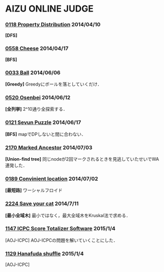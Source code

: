 # AIZU ONLINE JUDGE

### [0118 Property Distribution](http://judge.u-aizu.ac.jp/onlinejudge/description.jsp?id=0118) 2014/04/10
**[DFS]**

### [0558 Cheese](http://judge.u-aizu.ac.jp/onlinejudge/description.jsp?id=0558) 2014/04/17
**[BFS]**

### [0033 Ball](http://judge.u-aizu.ac.jp/onlinejudge/description.jsp?id=0033) 2014/06/06
**[Greedy]** Greedyにボールを落としていくだけ．

### [0520 Osenbei](http://judge.u-aizu.ac.jp/onlinejudge/description.jsp?id=0525) 2014/06/12
**[全列挙]** 2^10通り全探索する．

### [0121 Sevun Puzzle](http://judge.u-aizu.ac.jp/onlinejudge/description.jsp?id=0121) 2014/06/17
**[BFS]** mapでDPしないと間に合わない．

### [2170 Marked Ancestor](http://judge.u-aizu.ac.jp/onlinejudge/description.jsp?id=2170) 2014/07/03
**[Union-find tree]** 同じnodeが2回マークされるときを見逃していたせいでWA連発した．

### [0189 Convinient location](http://judge.u-aizu.ac.jp/onlinejudge/description.jsp?id=0189) 2014/07/02
**[最短路]** ワーシャルフロイド

### [2224 Save your cat](http://judge.u-aizu.ac.jp/onlinejudge/description.jsp?id=2224) 2014/7/11
**[最小全域木]** 最小ではなく，最大全域木をKruskal法で求める．

### [1147 ICPC Score Totalizer Software](http://judge.u-aizu.ac.jp/onlinejudge/description.jsp?id=1147) 2015/1/4
[AOJ-ICPC] AOJ-ICPCの問題を解いていくことにした．

### [1129 Hanafuda shuffle](http://judge.u-aizu.ac.jp/onlinejudge/description.jsp?id=1129) 2015/1/4
[AOJ-ICPC]